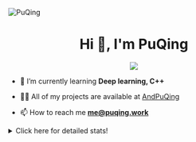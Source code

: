 ![PuQing](https://user-images.githubusercontent.com/27223114/171565019-9a56fae6-b08b-421f-99db-7e830da42371.png)

<h1 align="center">Hi 👋, I'm PuQing</h1>

<p align="center">
  <img src="https://github-widgetbox.vercel.app/api/profile?username=AndPuQing&data=followers,repositories,stars,commits"/>
</p>

- 🌱 I’m currently learning **Deep learning, C++**

- 👨‍💻 All of my projects are available at [AndPuQing](https://github.com/AndPuQing)

- 📫 How to reach me **me@puqing.work**

<details>
<summary>Click here for detailed stats!</summary>

<!--START_SECTION:waka-->
**I'm a Night 🦉** 

```text
🌞 Morning    37 commits     ██░░░░░░░░░░░░░░░░░░░░░░░   10.08% 
🌆 Daytime    134 commits    █████████░░░░░░░░░░░░░░░░   36.51% 
🌃 Evening    123 commits    ████████░░░░░░░░░░░░░░░░░   33.51% 
🌙 Night      73 commits     █████░░░░░░░░░░░░░░░░░░░░   19.89%

```


📊 **This Week I Spent My Time On** 

```text
💬 Programming Languages: 
Jupyter Notebook         6 hrs 36 mins       █████████████░░░░░░░░░░░░   52.88% 
Python                   4 hrs 35 mins       █████████░░░░░░░░░░░░░░░░   36.68% 
Markdown                 1 hr 2 mins         ██░░░░░░░░░░░░░░░░░░░░░░░   8.28% 
Other                    15 mins             ░░░░░░░░░░░░░░░░░░░░░░░░░   2.12% 
XML                      0 secs              ░░░░░░░░░░░░░░░░░░░░░░░░░   0.03%

🔥 Editors: 
VS Code                  12 hrs 30 mins      █████████████████████████   100.0%

💻 Operating System: 
Mac                      9 hrs 39 mins       ███████████████████░░░░░░   77.23% 
Linux                    2 hrs 49 mins       █████░░░░░░░░░░░░░░░░░░░░   22.52% 
Windows                  1 min               ░░░░░░░░░░░░░░░░░░░░░░░░░   0.25%

```


<!--END_SECTION:waka-->
</details>
